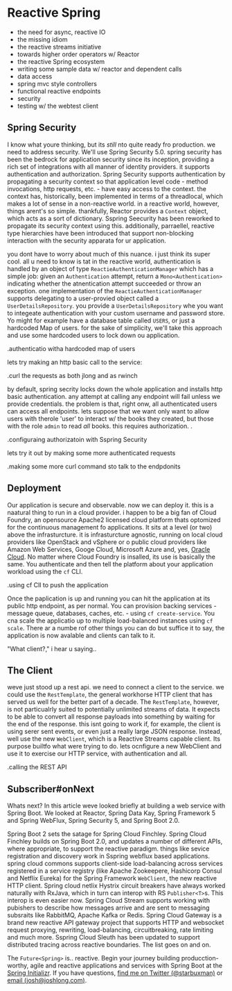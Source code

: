 # Reactive Spring

- the need for async, reactive IO
- the missing idiom
- the reactive streams initiative
- towards higher order operators w/ Reactor
- the reactive Spring ecosystem
- writing some sample data  w/ reactor and dependent calls
- data access
- spring mvc style controllers
- functional reactive endpoints
- security
- testing w/ the webtest client


   
## Spring Security

I know what youre thinking, but its *still* nto quite ready fro production. we need to address security. We'll use Spring Security 5.0. spring security has been the bedrock for application security since its inception, providing a rich set of integrations with all manner of identity providers. it supports authentication and authorization. Spring Security supports authentication by propagating a security context so that application level code - method invocations, http requests, etc. - have easy access to the context. the context has, historically, been implemented in terms of a threadlocal, which makes a lot of sense in a non-reactive world. in a reactive world, however, things arent's so simple. thankfully, Reactor provides a  `Context` object, which acts as a sort of dictionary. Sspring Seecurity has been reworked to propagate its security context using this. additionally, parraellel, reactive type hierarchies  have been introduced that support non-blocking interaction with the security apparata for ur application.  

you dont have to worry about much of this nuance. i just think its super cool. all u need to know is tat in the reactive world, authentication is handled by an object of type `ReactieAuthenticationManager` which has a simple job: given an `Authentication` attempt, return a `Mono<Authentication>` indicating whether the atnentication attempt succeeded or throw an exception. one implementation of the `ReactieAuthenticationManager` supports delegating to a user-provied object called a `UserDetailsRepository`. you provide a  `UserDetailsRepository`  whe you want to integeate authentication with your custom username and password store. Yo might for example have a database table called `USERS`, or just a hardcoded Map of users. for the sake of simplicity, we'll take this approach and use some hardcoded users to lock down ou application.

.authenticatio witha hardcoded map of users
<!--  -->

lets try making an http basic call to  the service:

.curl the requests as both jlong and as rwinch
<!--  -->

by default, spring secrity locks down the whole application and installs http basic authentication. any attempt at calling any endpoint will fail unless we provide credentials. the problem is that, right onw, all authenticated users can access all endpoints. lets suppose that we want only want to allow users with therole 'user' to interact w/ the books they created, but those with the role `admin` to read _all_ books. this requires authorization. .

.configuraing authorizatoin with Sspring Security
<!--  -->

lets try it out by making some more authenticated requests

.making some more curl command sto talk to the endpdonits
<!--  -->

## Deployment

Our application is secure and observable. now we can deploy it. this is a naatural thing to run in a cloud provider. i happen to be a big fan of Cloud Foundry, an opensource Apache2 licensed cloud platform thats optomized for the continuous management  fo applications. It sits at a level (or two) above the infrasturcture. it is infrasturcture agnostic, running on local cloud providers like OpenStack and vSphere or o public cloud providers like Amazon Web Services, Googe Cloud, Microsoft Azure and, yes, [Oracle Cloud](https://blogs.oracle.com/developers/cloud-foundry-arrives-on-oracle-cloud). No matter where Cloud Foundry is insalled, its use is basically the same. You authenticate and then tell the platform about your application workload using the `cf` CLI.

.using cf ClI to push the application
<!--  -->

Once the paplication is up and running you can hit the application at its public http endpoint, as per normal. You  can provision backing services - message queue, databases, caches, etc. - using `cf create-service`. You cna scale the applicatio up to multiple load-balanced instances using `cf scale`. There ar a numbe rof other things you can do but suffice it to say, the application is now avalable and clients can talk to it.

"What client?," i hear u saying..

## The Client

weve just stood up a rest api. we need to connect a client to the service. we could use the `RestTemplate`, the general workhorse HTTP client  that has served us well for the better part of a decade. The `RestTemplate`, however, is not particualrly suited to potentially unlimited streams of data. It expects to be able to convert all response payloads into something by waiting for the end of the response. this isnt going to work if, for example, the client is using serer sent events, or even just a really large JSON response. Instead, well use the new `WebClient`, which is a Reactive Streams capable client. Its purpose builtfo what were trying to do. lets ocnfigure a new WebClient and use it to exercise our HTTP service, with authentication and all.

.calling the REST API
<!--  -->

## Subscriber#onNext

Whats next? In this article weve looked   briefly at building a web service with Spring Boot. We looked at Reactor, Spring Data Kay, Spring Framework 5 and Spring WebFlux, Spring Security 5, and Spring Boot 2.0.  

Spring Boot 2 sets the satage for Spring Cloud Finchley. Spring Cloud Finchley builds on Spring Boot 2.0, and updates a number of different APIs, where appropriate, to support the reactive paradigm. things like sevice registration and discovery work in   Sspring webflux based applications.   spring cloud commons supports client-side load-balancing across services registered in a service registry (like Apache Zookeepere,  Hashicorp Consul and Netflix Eureka) for the Spring Framework `WebClient`, the new reactive HTTP client. Spring cloud netlix Hystrix circuit breakers have always worked naturally with RxJava, which in turn can interop with RS `Publisher<T>`s. This interop is even easier now. Spring Cloud Stream supports working with pubishers to describe how messages arrive and are sent to messaging subsraits like RabbitMQ, Apache Kafka or Redis. Spring Cloud Gateway is a brand new reactive API gateway project that supports HTTP and websocket request proxying, rewriting, load-balancing, circuitbreaking, rate limiting and much more. Sspring Cloud Sleuth has been updated to support distributed tracing across reactive boundaries. The list goes on and on.

The `Future<Spring>` is.. reactive. Begin your journey building producction-worthy, agile and reactive applications and services with Spring Boot at the [Spring Initializr](http://start.spring.io). If you have questions, [find me on Twitter (@starbuxman)](http://twitter.com/starbuxman) or [email (josh@joshlong.com)](mailto://josh@joshlong.com).
<!--
  TODO:;
    - mention that there are a zillion other already possible things inlcuding using Reactor in Sprinng INtegraton
    - there's RSocket, which has a lot of possibility as well
    - theres websocket support
    - theres SSE support (thoug, the sse endpoints in this example should be used in the exampel above)
-->
